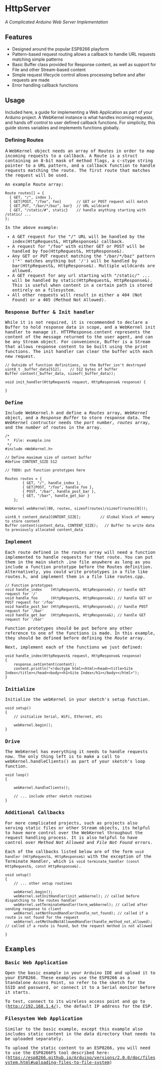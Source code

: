 HttpServer
==========
<em>A Complicated Arduino Web Server Implementation</em>

## Features
* Designed around the popular ESP8266 playform
* Pattern-based request routing allows a callback to handle URL requests matching simple patterns
* Basic Buffer class provided for Response content, as well as support for File and other Stream-based content
* Simple request lifecycle control allows processing before and after requests are made
* Error handling callback functions

## Usage

Included here, a guide for implementing a Web Application as part of your Arduino project.  A WebKernel instance is what handles incoming requests, and hands off control to user defined callback functions. For simplicity,
this guide stores variables and implements functions globally.

### Defining Routes
A <tt>WebKernel</t> object needs an array of <tt>Route</tt>s in order to map incoming requests to a callback.  A <tt>Route</tt> is a struct containing an 8-bit mask of method flags, a c-stype string pointer to a URL pattern, and a callback function to handle requests matching the route.  The first route that matches the request will be used.

An example Route array:
```
Route routes[] = {
  { GET, "/", index },
  { GET|POST, "/foo", foo}       // GET or POST request will match
  { GET,PUT, "/bar/*/baz", bar}  // URL wildcard
  { GET, "/static/#", static}    // handle anything starting with /static/ ...
};
```
In the above example:
* A GET request for the "/" URL will be handled by the <tt>index(HttpRequest&, HttpResponse&)</tt> callback.
* A request for "/foo" with either GET or POST will be handled by <tt>foo(HttpRequest&, HttpResponse&)</tt>.
* Any GET or PUT request matching the "/bar/\*/baz" pattern ('\*' matches anything but '/') will be handled by <tt>bar(HttpRequest&, HttpResponse&)</tt>.  Multiple wildcards are allowed.
* A GET request for any url starting with "/static/" ... will be handled by <tt>static(HttpRequest&, HttpResponse&)</tt>.  This is useful when content in a certain path is stored entirely on a filesystem.
* All other requests will result in either a 404 (Not Found) or a 405 (Method Not Allowed).

### Response Buffer & Init handler
While it is not required, it is recommended to declare a <tt>Buffer</tt> to hold response data in scope, and a <tt>WebKernel</tt> init handler to manage it.  <tt>HTTPResponse.content</tt> represents the content of the message returned to the user agent, and can be any <tt>Stream</tt> object.  For convenience, <tt>Buffer</tt> is a <tt>Stream</tt> that allows response content to be built using the <tt>print</tt> functions.  The init handler can clear the buffer with each new request.

```
// Outside of function definitions, so the Buffer isn't destroyed
uint8_t _buffer_data[512];    // 512 bytes of buffer
Buffer content(_buffer_data, sizeof(_buffer_data));

void init_handler(HttpRequest& request, HttpResponse& response) {
  
}
```

### Define
Include <tt>WebKernel.h</tt> and define a _Routes_ array, _WebKernel_ object, and a _Response Buffer_ to store
response data.  The _WebKernel_ contructor needs the _port_ number, _routes_ array, and the _number_ of routes in the array.

```
/*
 *  File: example.ino
 */
#include <WebKernel.h>

// Define maximum size of content buffer
#define CONTENT_SIZE 512

// TODO: put function prototypes here

Routes routes = {
		{ GET, "/", handle_index },
		{ GET|POST, "/foo", handle_foo },
		{ POST, "/bar", handle_post_bar },
		{ GET, "/bar", handle_get_bar }
	};

WebKernel webKernel(80, routes, sizeof(routes)/sizeof(routes[0]));

uint8_t content_data[CONTENT_SIZE];			// Global block of memory to store content
Buffer content(content_data, CONTENT_SIZE);   // Buffer to write data to previously allocated content_data

```

### Implement
Each route defined in the routes array will need a function implemented to handle requests for that route.
You can put them in the main sketch .ino file anywhere as long as you include a function prototype before the Routes definition.
Alternatively, you could write prototypes in a file like <tt>routes.h</tt>, and implement them in a file like <tt>routes.cpp</tt>.

```
// Function prototypes
void handle_index    (HttpRequest&, HttpResponse&); // handle GET request for '/'
void handle_foo      (HttpRequest&, HttpResponse&); // handle GET or POST request for '/foo'
void handle_post_bar (HttpRequest&, HttpResponse&); // handle POST request for '/bar'
void handle_get_bar  (HttpRequest&, HttpResponse&); // handle GET request for '/bar'
```

Function prototypes should be put before any other reference to one of the functions is made.  In this example, they should be defined before defining the _Route_ array.

Next, implement each of the functions we just defined:

```
void handle_index(HttpRequest& request, HttpResponse& response)
{
	response.setContent(content);
	content.println("<!doctype html><html><head><title>Site Index</title></head><body><h1>Site Index</h1></body></html>");
}
```

### Initialize
Initialize the webKernel in your sketch's <tt>setup</tt> function.

```
void setup()
{
	// initialize Serial, WiFi, Ethernet, etc

	webKernel.begin();
}
```

### Drive
The WebKernel has everything it needs to handle requests now.  The only thing left is to make a call to <tt>webKernel.handleClients()</tt> as part of your sketch's <tt>loop</tt> function.

```
void loop()
{

	webKernel.handleClients();

	// ... include other sketch routines
}
```

### Additional Callbacks
For more complicated projects, such as projects also serving static files or other Stream objects, its helpful to have more control over the WebKernel throughout the request handling process.  It is also helpful to have control over _Method Not Allowed_ and _File Not Found_ errors.

Each of the callbacks listed below are of the form `void handler (HttpRequest&, HttpResponse&)` with the exception of the Terminate Handler, which is `void terminate_handler (const HttpRequest&, const HttpResponse&)`.

```
void setup()
{
	// ... other setup routines

	webKernel.begin();
	webKernel.setInitHandler(init_webkernel); // called before dispatching to the routes handler
	webKernel.setTerminateHandler(term_webkernel); // called after sending response to client
	webKernel.setNotFoundHandler(handle_not_found); // called if a route is not found for the request
	webKernel.setMethodNotAllowedHandler(handle_method_not_allowed); // called if a route is found, but the request method is not allowed

}
```

## Examples

### Basic Web Application
Open the basic example in your Arduino IDE and upload it to your ESP8266.  These examples use the ESP8266 as a Standalone Access Point, so refer to the sketch for the SSID and password, or connect it to a Serial monitor before it starts.

To test, connect to its wireless access point and go to (http://192.168.1.4/), the default IP address for the ESP.

### Filesystem Web Application
Similar to the basic example, except this example also includes static content in the _data_ directory that needs to be uploaded separately.

To upload the static content to an ESP8266, you will need to use the ESP8266FS tool described here: (https://esp8266.github.io/Arduino/versions/2.0.0/doc/filesystem.html#uploading-files-to-file-system)
